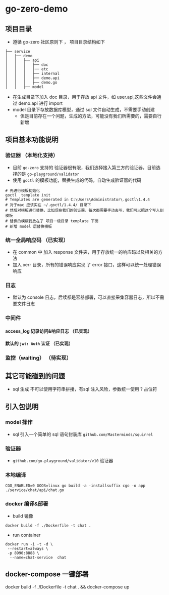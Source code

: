 # go-zero-demo

## 项目目录

- 遵循 go-zero 社区原则下 ， 项目目录结构如下

```
├── service
│   ├── demo
│   │   ├── api
│   │   │   ├── doc
│   │   │   │── etc   
│   │   │   ├── internal
│   │   │   ├── demo.api
│   │   │   ├── demo.go
│   │   ├── model
```

- 在生成目录下加入 doc 目录，用于存放 api 文件，如 user.api,这些文件会通过 demo.api 进行 import
- model 目录下存放数据库模型，通过 sql 文件自动生成，不需要手动创建
  - 但是目前存在一个问题，生成的方法，可能没有我们所需要的，需要自行新增

## 项目基本功能说明

### 验证器 （本地化支持）
- 目前 `go-zero` 支持的 验证器很有限，我们选择接入第三方的验证器，目前选择的是 `go-playground/validator`
- 使用 `goctl` 的模板功能，替换生成的代码，自动生成验证器的代码

```shell
# 先进行模板初始化
goctl  template init 
# Templates are generated in C:\Users\Administrator\.goctl\1.4.4
# 对于mac 应该实在 ~/.goctl/1.4.4/ 目录下
# 然后对模板进行替换，比如现在我们的验证器，每次都需要手动去写，我们可以把这个写入到模板
# 替换的模板我放在了 项目一级目录 template 下面
# 新增 model 层替换模板
```

### 统一全局响应码 （已实现）
- 在 common 中 加入 response 文件夹，用于存放统一的响应码以及相关的方法
- 加入 xerr 目录，所有的错误响应实现 了 error 接口，这样可以统一处理错误响应

### 日志
- 默认为 console 日志，后续都是容器部署，可以直接采集容器日志，所以不需要文件日志

### 中间件
#### access_log  记录访问&响应日志 （已实现）
#### 默认的 `jwt: Auth` 认证 （已实现）

### 监控（waiting） （待实现）

## 其它可能碰到的问题

- sql 生成 不可以使用字符串拼接，有sql 注入风险，参数统一使用 ? 占位符

## 引入包说明

### model 操作
- sql 引入一个简单的 sql 语句封装库 `github.com/Masterminds/squirrel`

### 验证器

- `github.com/go-playground/validator/v10`  验证器

### 本地编译
`CGO_ENABLED=0 GOOS=linux go build -a -installsuffix cgo -o app ./service/chat/api/chat.go`

### docker 编译&部署
- build 镜像
```shell
docker build -f ./Dockerfile -t chat .
```
- run container

```shell
docker run -i -t -d \
 --restart=always \
 -p 8990:8888 \
  --name=chat-service  chat
```

## docker-compose 一键部署
docker build -f ./Dockerfile -t chat . && docker-compose up